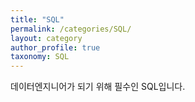 ```yaml
---
title: "SQL"
permalink: /categories/SQL/
layout: category
author_profile: true
taxonomy: SQL
---
```


데이터엔지니어가 되기 위해 필수인 SQL입니다.
